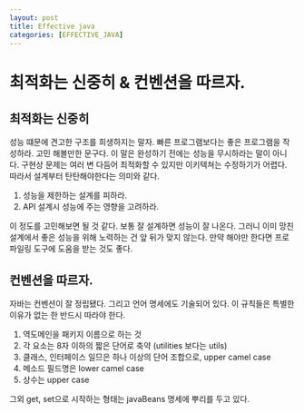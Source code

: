 ```yaml
---
layout: post
title: Effective java
categories: [EFFECTIVE_JAVA]
---
```


# 최적화는 신중히 & 컨벤션을 따르자.

## 최적화는 신중히

성능 떄문에 견고한 구조를 희생하지는 말자. 빠른 프로그램보다는 좋은 프로그램을 작성하라. 고민 해볼만한 문구다. 이 말은 완성하기 전에는 성능을 무시하라는 말이 아니다.
구현상 문제는 여러 변 다듬어 최적화할 수 있지만 이키텍쳐는 수정하기가 어렵다. 따라서 설계부터 탄탄해야한다는 의미와 같다.

1. 성능을 제한하는 설계를 피하라.
2. API 설계시 성능에 주는 영향을 고려하라.

이 정도를 고민해보면 될 것 같다. 보통 잘 설계하면 성능이 잘 나온다. 그러니 이미 망친 설계에서 좋은 성능을 위해 노력하는 건 앞 뒤가 맞지 않는다.
만약 해야만 한다면 프로파일링 도구에 도움을 받는 것도 좋다. 


## 컨벤션을 따르자.

자바는 컨벤션이 잘 정립됐다. 그리고 언어 명세에도 기술되어 있다. 이 규칙들은 특별한 이유가 없는 한 반드시 따라야 한다.

1. 역도메인을 패키지 이름으로 하는 것
2. 각 요소는 8자 이하의 짧은 단어로 축약 (utilities 보다는 utils)
3. 클래스, 인터페이스 일므은 하나 이상의 단어 조합으로, upper camel case
4. 메소드 필드명은 lower camel case
5. 상수는 upper case

그외 get, set으로 시작하는 형태는 javaBeans 명세에 뿌리를 두고 있다. 